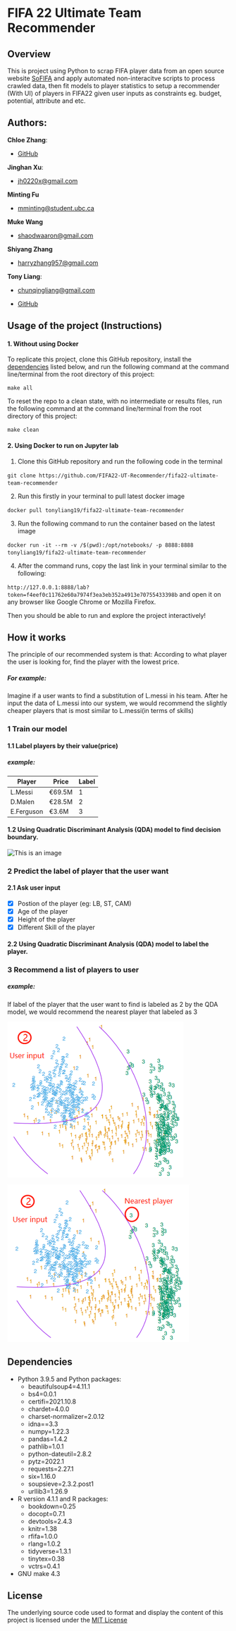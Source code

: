 
# FIFA 22 Ultimate Team Recommender

## Overview

This is project using Python to scrap FIFA player data from an open
source website [SoFIFA](https://sofifa.com/) and apply automated
non-interacitve scripts to process crawled data, then fit models to
player statistics to setup a recommender (With UI) of players in FIFA22
given user inputs as constraints eg. budget, potential, attribute and
etc.

## Authors:

**Chloe Zhang**:

-   [GitHub](https://github.com/ZiyueChloeZhang)

**Jinghan Xu**:
- <jh0220x@gmail.com>

**Minting Fu**

- <mminting@student.ubc.ca>

**Muke Wang**

- <shaodwaaron@gmail.com>


**Shiyang Zhang**

- <harryzhang957@gmail.com>

**Tony Liang**:

-   <chunqingliang@gmail.com>

-   [GitHub](https://github.com/tonyliang19)

## Usage of the project (Instructions)

#### 1. Without using Docker

To replicate this project, clone this GitHub repository, install the
[dependencies](#dependencies) listed below, and run the following
command at the command line/terminal from the root directory of this
project:

    make all

To reset the repo to a clean state, with no intermediate or results
files, run the following command at the command line/terminal from the
root directory of this project:

    make clean

#### 2. Using Docker to run on Jupyter lab

1)  Clone this GitHub repository and run the following code in the
    terminal

`git clone https://github.com/FIFA22-UT-Recommender/fifa22-ultimate-team-recommender`

2)  Run this firstly in your terminal to pull latest docker image

`docker pull tonyliang19/fifa22-ultimate-team-recommender`

3)  Run the following command to run the container based on the latest
    image

`docker run -it --rm -v /$(pwd):/opt/notebooks/ -p 8888:8888 tonyliang19/fifa22-ultimate-team-recommender`

4)  After the command runs, copy the last link in your terminal similar
    to the following:

`http://127.0.0.1:8888/lab?token=f4eef0c11762e60a7974f3ea3eb352a4913e70755433398b`
and open it on any browser like Google Chrome or Mozilla Firefox.

Then you should be able to run and explore the project interactively!

## How it works

The principle of our recommended system is that: According to what player the user is looking for, find the player with the lowest price.

##### For example:
Imagine if a user wants to find a substitution of L.messi in his team. After he input the data of L.messi into our system, we would
recommend the slightly cheaper players that is most similar to L.messi(in terms of skills)

### 1 Train our model

#### 1.1 Label players by their value(price)



##### example:
| Player      | Price  | Label |
| ----------- | ------ | ----- |
| L.Messi     | €69.5M	    | 1     |
| D.Malen     | €28.5M	     | 2     |
| E.Ferguson  | €3.6M	     | 3     |


#### 1.2 Using Quadratic Discriminant Analysis (QDA) model to find decision boundary.
![This is an image](https://yintingchou.com/posts/2017-03-13-lda-and-qda/ldaqda_2.png)

### 2 Predict the label of player that the user want

#### 2.1 Ask user input

- [x] Postion of the player (eg: LB, ST, CAM)
- [x] Age of the player
- [x] Height of the player
- [x] Different Skill of the player

#### 2.2 Using Quadratic Discriminant Analysis (QDA) model to label the player.

### 3 Recommend a list of players to user
##### example:
If label of the player that the user want to find is labeled as 2 by the QDA model, we would recommend the nearest player that labeled as 3

![This is an image](https://raw.githubusercontent.com/FIFA22-UT-REC/fifa22-ultimate-team-recommender/main/pics/%E5%BE%AE%E4%BF%A1%E5%9B%BE%E7%89%87_20220601203157.png)



![This is an image](https://github.com/FIFA22-UT-REC/fifa22-ultimate-team-recommender/blob/main/pics/%E5%BE%AE%E4%BF%A1%E5%9B%BE%E7%89%87_20220601203408.png)
## Dependencies

-   Python 3.9.5 and Python packages:
    -   beautifulsoup4=4.11.1
    -   bs4=0.0.1
    -   certifi=2021.10.8
    -   chardet=4.0.0
    -   charset-normalizer=2.0.12
    -   idna==3.3
    -   numpy=1.22.3
    -   pandas=1.4.2
    -   pathlib=1.0.1
    -   python-dateutil=2.8.2
    -   pytz=2022.1
    -   requests=2.27.1
    -   six=1.16.0
    -   soupsieve=2.3.2.post1
    -   urllib3=1.26.9
-   R version 4.1.1 and R packages:
    -   bookdown=0.25
    -   docopt=0.7.1
    -   devtools=2.4.3
    -   knitr=1.38
    -   rfifa=1.0.0
    -   rlang=1.0.2
    -   tidyverse=1.3.1
    -   tinytex=0.38
    -   vctrs=0.4.1
-   GNU make 4.3

## License

The underlying source code used to format and display the content of
this project is licensed under the [MIT License](LICENSE)
